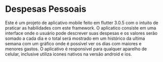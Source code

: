 # Despesas Pessoais

Este é um projeto de aplicativo mobile feito em flutter 3.0.5 com o intuito de praticar as habilidades com este framework. O aplicatico consiste em uma interface onde o usuário pode descrever suas despesas e os valores serão somado a cada dia e o total será mostrado em um histórico da ultima semana com um gráfico onde é possivel ver os dias com maiores e menores gastos. O aplicativo é responsivel para qualquer aparelho de celular, inclusive utiliza icones nativos na versão android e ios.
